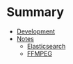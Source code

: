 # Summary

- [Development](./development.md)
- [Notes](./notes.md)
  - [Elasticsearch](./elastic.md)
  - [FFMPEG](./ffmpeg.md)
